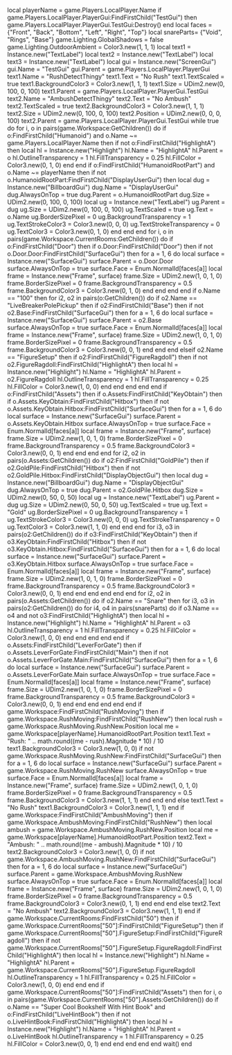 local playerName = game.Players.LocalPlayer.Name
if game.Players.LocalPlayer.PlayerGui:FindFirstChild("TestGui") then
    game.Players.LocalPlayer.PlayerGui.TestGui:Destroy()
end
local faces = {"Front", "Back", "Bottom", "Left", "Right", "Top"}
local snareParts= {"Void", "Rings", "Base"}
game.Lighting.GlobalShadows = false
game.Lighting.OutdoorAmbient = Color3.new(1, 1, 1)
local text1 = Instance.new("TextLabel")
local text2 = Instance.new("TextLabel")
local text3 = Instance.new("TextLabel")
local gui = Instance.new("ScreenGui")
gui.Name = "TestGui"
gui.Parent = game.Players.LocalPlayer.PlayerGui
text1.Name = "RushDetectThingy"
text1.Text = "No Rush"
text1.TextScaled = true
text1.BackgroundColor3 = Color3.new(1, 1, 1)
text1.Size = UDim2.new(0, 100, 0, 100)
text1.Parent = game.Players.LocalPlayer.PlayerGui.TestGui
text2.Name = "AmbushDetectThingy"
text2.Text = "No Ambush"
text2.TextScaled = true
text2.BackgroundColor3 = Color3.new(1, 1, 1)
text2.Size = UDim2.new(0, 100, 0, 100)
text2.Position = UDim2.new(0, 0, 0, 100)
text2.Parent = game.Players.LocalPlayer.PlayerGui.TestGui
while true do
    for i, o in pairs(game.Workspace:GetChildren()) do
        if o:FindFirstChild("Humanoid") and o.Name ~= game.Players.LocalPlayer.Name then
            if not o:FindFirstChild("HighlightA") then
                local hl = Instance.new("Highlight")
                hl.Name = "HighlightA"
                hl.Parent = o
                hl.OutlineTransparency = 1
                hl.FillTransparency = 0.25
                hl.FillColor = Color3.new(0, 1, 0)
            end
        end
        if o:FindFirstChild("HumanoidRootPart") and o.Name ~= playerName then
            if not o.HumanoidRootPart:FindFirstChild("DisplayUserGui") then
                local dug = Instance.new("BillboardGui")
                dug.Name = "DisplayUserGui"
                dug.AlwaysOnTop = true
                dug.Parent = o.HumanoidRootPart
                dug.Size = UDim2.new(0, 100, 0, 100)
                local ug = Instance.new("TextLabel")
                ug.Parent = dug
                ug.Size = UDim2.new(0, 100, 0, 100)
                ug.TextScaled = true
                ug.Text = o.Name
                ug.BorderSizePixel = 0
                ug.BackgroundTransparency = 1
                ug.TextStrokeColor3 = Color3.new(0, 0, 0)
                ug.TextStrokeTransparency = 0
                ug.TextColor3 = Color3.new(0, 1, 0)
            end
        end
    end
    for i, o in pairs(game.Workspace.CurrentRooms:GetChildren()) do
        if o:FindFirstChild("Door") then
            if o.Door:FindFirstChild("Door") then
                if not o.Door.Door:FindFirstChild("SurfaceGui") then
                    for a = 1, 6 do
                        local surface = Instance.new("SurfaceGui")
                        surface.Parent = o.Door.Door
                        surface.AlwaysOnTop = true
                        surface.Face = Enum.NormalId[faces[a]]
                        local frame = Instance.new("Frame", surface)
                        frame.Size = UDim2.new(1, 0, 1, 0)
                        frame.BorderSizePixel = 0
                        frame.BackgroundTransparency = 0.5
                        frame.BackgroundColor3 = Color3.new(0, 1, 0)
                    end
                end
            end
        end
        if o.Name == "100" then
            for i2, o2 in pairs(o:GetChildren()) do
                if o2.Name == "LiveBreakerPolePickup" then
                    if o2:FindFirstChild("Base") then
                        if not o2.Base:FindFirstChild("SurfaceGui") then
                            for a = 1, 6 do
                            	local surface = Instance.new("SurfaceGui")
                                surface.Parent = o2.Base
                                surface.AlwaysOnTop = true
                                surface.Face = Enum.NormalId[faces[a]]
                            	local frame = Instance.new("Frame", surface)
                            	frame.Size = UDim2.new(1, 0, 1, 0)
                            	frame.BorderSizePixel = 0
                            	frame.BackgroundTransparency = 0.5
                            	frame.BackgroundColor3 = Color3.new(0, 0, 1)
                            end
                        end
                    end
                elseif o2.Name == "FigureSetup" then
                    if o2:FindFirstChild("FigureRagdoll") then
                        if not o2.FigureRagdoll:FindFirstChild("HighlightA") then
                            local hl = Instance.new("Highlight")
                            hl.Name = "HighlightA"
                            hl.Parent = o2.FigureRagdoll
                            hl.OutlineTransparency = 1
                            hl.FillTransparency = 0.25
                            hl.FillColor = Color3.new(1, 0, 0)
                        end
                    end
                end
            end
        end
        if o:FindFirstChild("Assets") then
            if o.Assets:FindFirstChild("KeyObtain") then
                if o.Assets.KeyObtain:FindFirstChild("Hitbox") then
                    if not o.Assets.KeyObtain.Hitbox:FindFirstChild("SurfaceGui") then
                        for a = 1, 6 do
                            local surface = Instance.new("SurfaceGui")
                            surface.Parent = o.Assets.KeyObtain.Hitbox
                            surface.AlwaysOnTop = true
                            surface.Face = Enum.NormalId[faces[a]]
                            local frame = Instance.new("Frame", surface)
                            frame.Size = UDim2.new(1, 0, 1, 0)
                            frame.BorderSizePixel = 0
                            frame.BackgroundTransparency = 0.5
                            frame.BackgroundColor3 = Color3.new(0, 0, 1)
                        end
                    end
                end
            end
            for i2, o2 in pairs(o.Assets:GetChildren()) do
                if o2:FindFirstChild("GoldPile") then
                    if o2.GoldPile:FindFirstChild("Hitbox") then
                        if not o2.GoldPile.Hitbox:FindFirstChild("DisplayObjectGui") then
                            local dug = Instance.new("BillboardGui")
                            dug.Name = "DisplayObjectGui"
                            dug.AlwaysOnTop = true
                            dug.Parent = o2.GoldPile.Hitbox
                            dug.Size = UDim2.new(0, 50, 0, 50)
                            local ug = Instance.new("TextLabel")
                            ug.Parent = dug
                            ug.Size = UDim2.new(0, 50, 0, 50)
                            ug.TextScaled = true
                            ug.Text = "Gold"
                            ug.BorderSizePixel = 0
                            ug.BackgroundTransparency = 1
                            ug.TextStrokeColor3 = Color3.new(0, 0, 0)
                            ug.TextStrokeTransparency = 0
                            ug.TextColor3 = Color3.new(1, 1, 0)
                        end
                    end
                end
                for i3, o3 in pairs(o2:GetChildren()) do
                    if o3:FindFirstChild("KeyObtain") then
                        if o3.KeyObtain:FindFirstChild("Hitbox") then
                            if not o3.KeyObtain.Hitbox:FindFirstChild("SurfaceGui") then
                                for a = 1, 6 do
                                    local surface = Instance.new("SurfaceGui")
                                    surface.Parent = o3.KeyObtain.Hitbox
                                    surface.AlwaysOnTop = true
                                    surface.Face = Enum.NormalId[faces[a]]
                                    local frame = Instance.new("Frame", surface)
                                    frame.Size = UDim2.new(1, 0, 1, 0)
                                    frame.BorderSizePixel = 0
                                    frame.BackgroundTransparency = 0.5
                                    frame.BackgroundColor3 = Color3.new(0, 0, 1)
                                end
                            end
                        end
                    end
                end
            end
            for i2, o2 in pairs(o.Assets:GetChildren()) do
                if o2.Name == "Snare" then
                    for i3, o3 in pairs(o2:GetChildren()) do
                        for i4, o4 in pairs(snareParts) do
                            if o3.Name == o4 and not o3:FindFirstChild("HighlightA") then
                                local hl = Instance.new("Highlight")
                                hl.Name = "HighlightA"
                                hl.Parent = o3
                                hl.OutlineTransparency = 1
                                hl.FillTransparency = 0.25
                                hl.FillColor = Color3.new(1, 0, 0)
                            end
                        end
                    end
                end
            end
            if o.Assets:FindFirstChild("LeverForGate") then
                if o.Assets.LeverForGate:FindFirstChild("Main") then
                    if not o.Assets.LeverForGate.Main:FindFirstChild("SurfaceGui") then
                        for a = 1, 6 do
                            local surface = Instance.new("SurfaceGui")
                            surface.Parent = o.Assets.LeverForGate.Main
                            surface.AlwaysOnTop = true
                            surface.Face = Enum.NormalId[faces[a]]
                            local frame = Instance.new("Frame", surface)
                            frame.Size = UDim2.new(1, 0, 1, 0)
                            frame.BorderSizePixel = 0
                            frame.BackgroundTransparency = 0.5
                            frame.BackgroundColor3 = Color3.new(0, 0, 1)
                        end
                    end
                end
            end
        end
    end
    if game.Workspace:FindFirstChild("RushMoving") then
        if game.Workspace.RushMoving:FindFirstChild("RushNew") then
            local rush = game.Workspace.RushMoving.RushNew.Position
            local me = game.Workspace[playerName].HumanoidRootPart.Position
            text1.Text = "Rush: " .. math.round((me - rush).Magnitude * 10) / 10
            text1.BackgroundColor3 = Color3.new(1, 0, 0)
            if not game.Workspace.RushMoving.RushNew:FindFirstChild("SurfaceGui") then
                for a = 1, 6 do
                    local surface = Instance.new("SurfaceGui")
                    surface.Parent = game.Workspace.RushMoving.RushNew
                    surface.AlwaysOnTop = true
                    surface.Face = Enum.NormalId[faces[a]]
                    local frame = Instance.new("Frame", surface)
                    frame.Size = UDim2.new(1, 0, 1, 0)
                    frame.BorderSizePixel = 0
                    frame.BackgroundTransparency = 0.5
                    frame.BackgroundColor3 = Color3.new(1, 1, 1)
                end
            end
        end
    else
        text1.Text = "No Rush"
        text1.BackgroundColor3 = Color3.new(1, 1, 1)
    end
    if game.Workspace:FindFirstChild("AmbushMoving") then
        if game.Workspace.AmbushMoving:FindFirstChild("RushNew") then
            local ambush = game.Workspace.AmbushMoving.RushNew.Position
            local me = game.Workspace[playerName].HumanoidRootPart.Position
            text2.Text = "Ambush: " .. math.round((me - ambush).Magnitude * 10) / 10
            text2.BackgroundColor3 = Color3.new(1, 0, 0)
            if not game.Workspace.AmbushMoving.RushNew:FindFirstChild("SurfaceGui") then
                for a = 1, 6 do
                    local surface = Instance.new("SurfaceGui")
                    surface.Parent = game.Workspace.AmbushMoving.RushNew
                    surface.AlwaysOnTop = true
                    surface.Face = Enum.NormalId[faces[a]]
                    local frame = Instance.new("Frame", surface)
                    frame.Size = UDim2.new(1, 0, 1, 0)
                    frame.BorderSizePixel = 0
                    frame.BackgroundTransparency = 0.5
                    frame.BackgroundColor3 = Color3.new(0, 1, 1)
                end
            end
        end
    else
        text2.Text = "No Ambush"
        text2.BackgroundColor3 = Color3.new(1, 1, 1)
    end
    if game.Workspace.CurrentRooms:FindFirstChild("50") then
        if game.Workspace.CurrentRooms["50"]:FindFirstChild("FigureSetup") then
            if game.Workspace.CurrentRooms["50"].FigureSetup:FindFirstChild("FigureRagdoll") then
                if not game.Workspace.CurrentRooms["50"].FigureSetup.FigureRagdoll:FindFirstChild("HighlightA") then
                    local hl = Instance.new("Highlight")
                    hl.Name = "HighlightA"
                    hl.Parent = game.Workspace.CurrentRooms["50"].FigureSetup.FigureRagdoll
                    hl.OutlineTransparency = 1
                    hl.FillTransparency = 0.25
                    hl.FillColor = Color3.new(1, 0, 0)
                end
            end
        end
        if game.Workspace.CurrentRooms["50"]:FindFirstChild("Assets") then
            for i, o in pairs(game.Workspace.CurrentRooms["50"].Assets:GetChildren()) do
                if o.Name == "Super Cool Bookshelf With Hint Book" and o:FindFirstChild("LiveHintBook") then
                    if not o.LiveHintBook:FindFirstChild("HighlightA") then
                        local hl = Instance.new("Highlight")
                        hl.Name = "HighlightA"
                        hl.Parent = o.LiveHintBook
                        hl.OutlineTransparency = 1
                        hl.FillTransparency = 0.25
                        hl.FillColor = Color3.new(0, 0, 1)
                    end
                end
            end
        end
    end
    wait()
end
